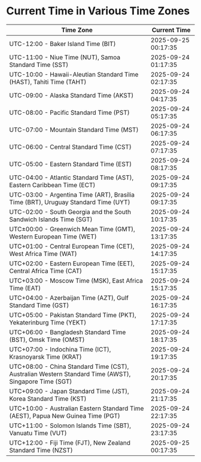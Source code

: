 # Current Time in Various Time Zones

| Time Zone | Current Time |
|-----------|--------------|
| UTC-12:00 - Baker Island Time (BIT) | 2025-09-25 00:17:35 |
| UTC-11:00 - Niue Time (NUT), Samoa Standard Time (SST) | 2025-09-24 01:17:35 |
| UTC-10:00 - Hawaii-Aleutian Standard Time (HAST), Tahiti Time (TAHT) | 2025-09-24 02:17:35 |
| UTC-09:00 - Alaska Standard Time (AKST) | 2025-09-24 04:17:35 |
| UTC-08:00 - Pacific Standard Time (PST) | 2025-09-24 05:17:35 |
| UTC-07:00 - Mountain Standard Time (MST) | 2025-09-24 06:17:35 |
| UTC-06:00 - Central Standard Time (CST) | 2025-09-24 07:17:35 |
| UTC-05:00 - Eastern Standard Time (EST) | 2025-09-24 08:17:35 |
| UTC-04:00 - Atlantic Standard Time (AST), Eastern Caribbean Time (ECT) | 2025-09-24 09:17:35 |
| UTC-03:00 - Argentina Time (ART), Brasília Time (BRT), Uruguay Standard Time (UYT) | 2025-09-24 09:17:35 |
| UTC-02:00 - South Georgia and the South Sandwich Islands Time (SGT) | 2025-09-24 10:17:35 |
| UTC±00:00 - Greenwich Mean Time (GMT), Western European Time (WET) | 2025-09-24 13:17:35 |
| UTC+01:00 - Central European Time (CET), West Africa Time (WAT) | 2025-09-24 14:17:35 |
| UTC+02:00 - Eastern European Time (EET), Central Africa Time (CAT) | 2025-09-24 15:17:35 |
| UTC+03:00 - Moscow Time (MSK), East Africa Time (EAT) | 2025-09-24 15:17:35 |
| UTC+04:00 - Azerbaijan Time (AZT), Gulf Standard Time (GST) | 2025-09-24 16:17:35 |
| UTC+05:00 - Pakistan Standard Time (PKT), Yekaterinburg Time (YEKT) | 2025-09-24 17:17:35 |
| UTC+06:00 - Bangladesh Standard Time (BST), Omsk Time (OMST) | 2025-09-24 18:17:35 |
| UTC+07:00 - Indochina Time (ICT), Krasnoyarsk Time (KRAT) | 2025-09-24 19:17:35 |
| UTC+08:00 - China Standard Time (CST), Australian Western Standard Time (AWST), Singapore Time (SGT) | 2025-09-24 20:17:35 |
| UTC+09:00 - Japan Standard Time (JST), Korea Standard Time (KST) | 2025-09-24 21:17:35 |
| UTC+10:00 - Australian Eastern Standard Time (AEST), Papua New Guinea Time (PGT) | 2025-09-24 22:17:35 |
| UTC+11:00 - Solomon Islands Time (SBT), Vanuatu Time (VUT) | 2025-09-24 23:17:35 |
| UTC+12:00 - Fiji Time (FJT), New Zealand Standard Time (NZST) | 2025-09-25 00:17:35 |
